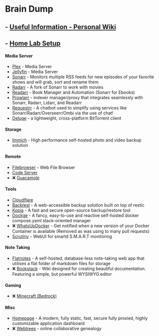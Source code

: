 #  Brain Dump

## - [Useful Information - Personal Wiki](https://github.com/bearded-papa/useful-information)

## - [Home Lab Setup](https://github.com/bearded-papa/homelab/)

#### Media Server
 - [Plex](https://github.com/bearded-papa/homelab/tree/main/plex/) - Media Server
 - [Jellyfin](https://github.com/bearded-papa/homelab/tree/main/jellyfin) - Media Server
 - [Sonarr](https://github.com/bearded-papa/homelab/tree/main/sonarr/) - Monitors multiple RSS feeds for new episodes of your favorite shows and will grab, sort and rename them
 - [Radarr](https://github.com/bearded-papa/homelab/tree/main/radarr/) - A fork of Sonarr to work with movies
 - [Readarr](https://github.com/bearded-papa/homelab/tree/main/readarr) - Book Manager and Automation (Sonarr for Ebooks)
 - [Prowlarr](https://github.com/bearded-papa/homelab/tree/main/prowlarr/) - indexer manager/proxy that integrates seamlessly with Sonarr, Radarr, Lidarr, and Readarr
 - [Requestrr](https://github.com/bearded-papa/homelab/tree/main/requestrr/) - A chatbot used to simplify using services like Sonarr/Radarr/Overseerr/Ombi via the use of chat!
 - [Deluge](https://github.com/bearded-papa/homelab/tree/main/deluge/) - a lightweight, cross-platform BitTorrent client

#### Storage
 - [Immich](https://github.com/bearded-papa/homelab/tree/main/immich) - High performance self-hosted photo and video backup solution

#### Remote
- [Filebrowser](https://github.com/bearded-papa/homelab/tree/main/filebrowser/) - Web File Browser
- [Code Server](https://github.com/bearded-papa/homelab/tree/main/code-server)
- &#10060; [Guacamole](https://github.com/bearded-papa/homelab/tree/main/guacamole)

#### Tools
 - [Cloudflare](https://github.com/bearded-papa/homelab/tree/main/cloudflare/)
 - [Backrest](https://github.com/bearded-papa/homelab/tree/main/backrest) - A web-accessible backup solution built on top of restic
 - [Kopia](https://github.com/bearded-papa/homelab/tree/main/kopia) - A fast and secure open-source backup/restore tool
 - [Dockge](https://github.com/bearded-papa/homelab/tree/main/dockge/) - A fancy, easy-to-use and reactive self-hosted docker compose.yaml stack-oriented manager
 - &#10060; [WhatsUpDocker](https://github.com/bearded-papa/homelab/tree/main/whatsupdocker) - Get notified when a new version of your Docker Container is available (Removed as was using to many pull requests)
 - [Scrutiny](https://github.com/bearded-papa/homelab/tree/main/scrutiny/) - WebUI for smartd S.M.A.R.T monitoring

#### Note Taking
 - [Flatnotes](https://github.com/bearded-papa/homelab/tree/main/flatnotes/) - A self-hosted, database-less note-taking web app that utilises a flat folder of markdown files for storage
 - &#10060; [Bookstack](https://github.com/bearded-papa/homelab/tree/main/bookstack) - Wiki designed for creating beautiful documentation. Featuring a simple, but powerful WYSIWYG editor

#### Gaming

 - &#10060; [Minecraft (Bedrock)](https://github.com/bearded-papa/homelab/tree/main/minecraft-bedrock/)

#### Misc
 - [Homepage](https://github.com/bearded-papa/homelab/tree/main/homepage/) - A modern, fully static, fast, secure fully proxied, highly customizable application dashboard
 - &#10060; [Webtrees](https://github.com/bearded-papa/homelab/tree/main/webtrees/) - online collaborative genealogy
